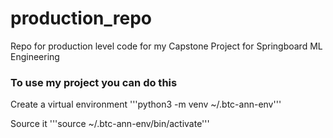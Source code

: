 # production_repo
Repo for production level code for my Capstone Project for Springboard ML Engineering

### To use my project you can do this

Create a virtual environment
'''python3 -m venv ~/.btc-ann-env'''

Source it
'''source ~/.btc-ann-env/bin/activate'''
